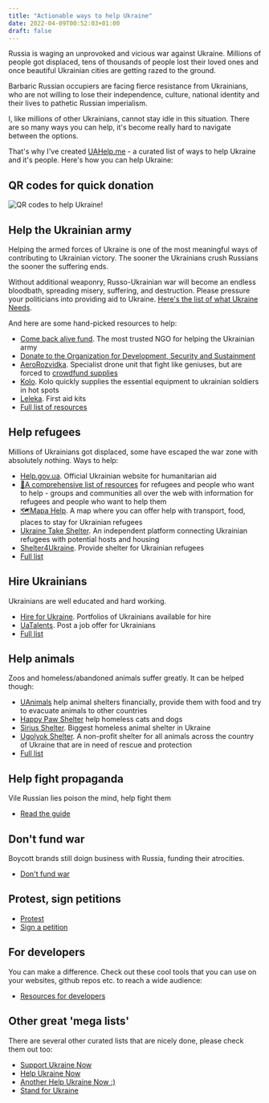 ```yaml
---
title: "Actionable ways to help Ukraine"
date: 2022-04-09T00:52:03+01:00
draft: false
---
```


Russia is waging an unprovoked and vicious war against Ukraine. Millions of people got displaced, tens of thousands of people lost their loved ones and once beautiful Ukrainian cities are getting razed to the ground.

Barbaric Russian occupiers are facing fierce resistance from Ukrainians, who are not willing to lose their independence, culture, national identity and their lives to pathetic Russian imperialism.

I, like millions of other Ukrainians, cannot stay idle in this situation. There are so many ways you can help, it's become really hard to navigate between the options.

That's why I've created [UAHelp.me](https://www.uahelp.me) - a curated list of ways to help Ukraine and it's people. Here's how you can help Ukraine:

## QR codes for quick donation
![QR codes to help Ukraine!](https://cdn.earthroulette.com/help-ukraine/QR.png)

## Help the Ukrainian army
Helping the armed forces of Ukraine is one of the most meaningful ways of contributing to Ukrainian victory. The sooner the Ukrainians crush Russians  the sooner the suffering ends.

Without additional weaponry, Russo-Ukrainian war will become an endless bloodbath, spreading misery, suffering, and destruction. Please pressure your politicians into providing aid to Ukraine. [Here's the list of what Ukraine Needs](https://saveualist.com/).

And here are some hand-picked resources to help:
- [Come back alive fund](https://savelife.in.ua/en/donate/). The most trusted NGO for helping the Ukrainian army
- [Donate to the Organization for Development, Security and Sustainment](https://odss.ee/blog/help-ukraine)
- [AeroRozvidka](https://aerorozvidka.xyz/). Specialist drone unit that fight like geniuses, but are forced to [crowdfund supplies](https://www.theguardian.com/world/2022/mar/28/the-drone-operators-who-halted-the-russian-armoured-vehicles-heading-for-kyiv)
- [Kolo](https://koloua.com/en/). Kolo quickly supplies the essential equipment to ukrainian soldiers in hot spots
- [Leleka](https://leleka.care/). First aid kits
- [Full list of resources](https://www.uahelp.me/help/#help-the-ukrainian-army)



## Help refugees
Millions of Ukrainians got displaced, some have escaped the war zone with absolutely nothing. Ways to help:
- [Help.gov.ua](https://help.gov.ua/en). Official Ukrainian website for humanitarian aid
- [📄A comprehensive list of resources](https://docs.google.com/document/d/e/2PACX-1vTjRW9pjBPA9lBjZDm6FOH1EXrxRMrnHkYnkjdZ15DjEUamyOd3nNVW47jyBHo5rKHcvF73xbmURthV/pub) for refugees and people who want to help - groups and communities all over the web with information for refugees and people who want to help them
- [🗺️Mapa Help](https://mapahelp.me/). A map where you can offer help with transport, food, places to stay for Ukrainian refugees
- [Ukraine Take Shelter](https://www.ukrainetakeshelter.com/). An independent platform connecting Ukrainian refugees with potential hosts and housing
- [Shelter4Ukraine](https://sites.google.com/view/shelterforukraine/home). Provide shelter for Ukrainian refugees
- [Full list](https://www.uahelp.me/help/#help-ukrainian-refugees)

## Hire Ukrainians
Ukrainians are well educated and hard working.
- [Hire for Ukraine](https://hireforukraine.org/). Portfolios of Ukrainians available for hire
- [UaTalents](https://www.uatalents.com/). Post a job offer for Ukrainians
- [Full list](https://www.uahelp.me/help/#hire-ukrainians)



## Help animals
Zoos and homeless/abandoned animals suffer greatly. It can be helped though:
- [UAnimals](https://linktr.ee/uanimals) help animal shelters financially, provide them with food and try to evacuate animals to other countries
- [Happy Paw Shelter](https://happypaw.ua/en/contribution) help homeless cats and dogs
- [Sirius Shelter](https://linktr.ee/sirius.shelter). Biggest homeless animal shelter in Ukraine
- [Ugolyok Shelter](https://patreon.com/ShelterUgolyok). A non-profit shelter for all animals across the country of Ukraine that are in need of rescue and protection
- [Full list](https://www.uahelp.me/help/#help-animals-in-ukraine)

## Help fight propaganda
Vile Russian lies poison the mind, help fight them
- [Read the guide](https://www.uahelp.me/help/#help-fight-propaganda)

## Don't fund war
Boycott brands still doign business with Russia, funding their atrocities.
- [Don't fund war](https://www.uahelp.me/help/#don-t-fund-war)

## Protest, sign petitions
- [Protest](https://www.uahelp.me/help/#protest)
- [Sign a petition](https://www.uahelp.me/help/#petitions)


## For developers
You can make a difference. Check out these cool tools that you can use on your websites, github repos etc. to reach a wide audience:
- [Resources for developers](https://www.uahelp.me/help/#for-developers)

## Other great 'mega lists'
There are several other curated lists that are nicely done, please check them out too:
- [Support Ukraine Now](https://supportukrainenow.org/)
- [Help Ukraine Now](https://www.helpuanow.org/)
- [Another Help Ukraine Now :)](https://helpukrainenow.info/)
- [Stand for Ukraine](https://standforukraine.com/)


